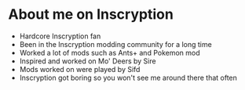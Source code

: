 # About me on Inscryption

- Hardcore Inscryption fan
- Been in the Inscryption modding community for a long time
- Worked a lot of mods such as Ants+ and Pokemon mod
- Inspired and worked on Mo' Deers by Sire
- Mods worked on were played by Sifd
- Inscryption got boring so you won't see me around there that often
